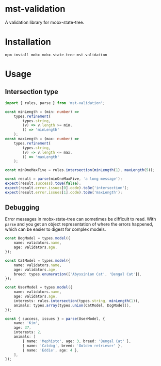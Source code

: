 # mst-validation

A validation library for mobx-state-tree.

# Installation

`npm install mobx mobx-state-tree mst-validation`

# Usage

## Intersection type

```ts
import { rules, parse } from 'mst-validation';

const minLength = (min: number) =>
    types.refinement(
        types.string,
        (v) => v.length >= min,
        () => 'minLength'
    );
const maxLength = (max: number) =>
    types.refinement(
        types.string,
        (v) => v.length <= max,
        () => 'maxLength'
    );

const minOneMaxFive = rules.intersection(minLength(1), maxLength(5));

const result = parse(minOneMaxFive, 'a long message');
expect(result.success).toBe(false);
expect(result.error.issues[0].code).toBe('intersection');
expect(result.error.issues[1].code).toBe('maxLength');
```

## Debugging

Error messages in mobx-state-tree can sometimes be difficult to read. With `parse` and you get
an object representation of where the errors happened, which can be easier to digest for complex models.

```ts
const DogModel = types.model({
    name: validators.name,
    age: validators.age,
});

const CatModel = types.model({
    name: validators.name,
    age: validators.age,
    breed: types.enumeration(['Abyssinian Cat', 'Bengal Cat']),
});

const UserModel = types.model({
    name: validators.name,
    age: validators.age,
    interests: rules.intersection(types.string, minLength(1)),
    animals: types.array(types.union(CatModel, DogModel)),
});

const { success, issues } = parse(UserModel, {
    name: 'Kim',
    age: 37,
    interests: 2,
    animals: [
        { name: 'Mephisto', age: 3, breed: 'Bengal Cat' },
        { name: 'Catdog', breed: 'Golden retriever' },
        { name: 'Eddie', age: 4 },
    ],
});
```
